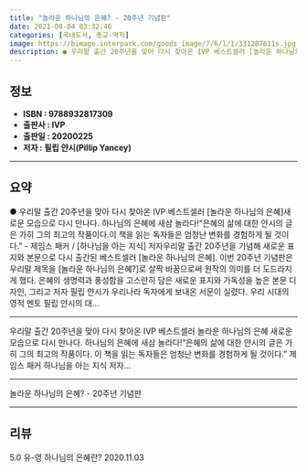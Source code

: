```yaml
---
title: "놀라운 하나님의 은혜? - 20주년 기념판"
date: 2021-08-04 03:32:46
categories: [국내도서, 종교-역학]
image: https://bimage.interpark.com/goods_image/7/6/1/1/331287611s.jpg
description: ● 우리말 출간 20주년을 맞아 다시 찾아온 IVP 베스트셀러 [놀라운 하나님의 은혜]새로운 모습으로 다시 만나다. 하나님의 은혜에 새삼 놀라다!“은혜의 삶에 대한 얀시의 글은 가히 그의 최고의 작품이다.이 책을 읽는 독자들은 엄청난 변화를 경험하게 될 것이다.” - 제임스 패커 /
---
```


## **정보**

- **ISBN : 9788932817309**
- **출판사 : IVP**
- **출판일 : 20200225**
- **저자 : 필립 얀시(Pillip Yancey)**

------



## **요약**

●  우리말 출간 20주년을 맞아 다시 찾아온 IVP 베스트셀러 [놀라운 하나님의 은혜]새로운 모습으로 다시 만나다. 하나님의 은혜에 새삼 놀라다!“은혜의 삶에 대한 얀시의 글은 가히 그의 최고의 작품이다.이 책을 읽는 독자들은 엄청난 변화를 경험하게 될 것이다.” - 제임스 패커 / [하나님을 아는 지식] 저자우리말 출간 20주년을 기념해 새로운 표지와 본문으로 다시 출간된 베스트셀러 [놀라운 하나님의 은혜]. 이번 20주년 기념판은 우리말 제목을 [놀라운 하나님의 은혜?]로 살짝 바꿈으로써 원작의 의미를 더 도드라지게 했다. 은혜의 생명력과 풍성함을 고스란히 담은 새로운 표지와 가독성을 높은 본문 디자인, 그리고 저자 필립 얀시가 우리나라 독자에게 보내온 서문이 실렸다. 우리 시대의 영적 멘토 필립 얀시의 대...

------

우리말 출간 20주년을 맞아 다시 찾아온 IVP 베스트셀러 놀라운 하나님의 은혜
새로운 모습으로 다시 만나다. 하나님의 은혜에 새삼 놀라다!“은혜의 삶에 대한 얀시의 글은 가히 그의 최고의 작품이다.
이 책을 읽는 독자들은 엄청난 변화를 경험하게 될 것이다.” 
제임스 패커 하나님을 아는 지식 저자... 

------


놀라운 하나님의 은혜? - 20주년 기념판 

------


## **리뷰** 

5.0 유-영 하나님의 은혜란? 2020.11.03 <br/>